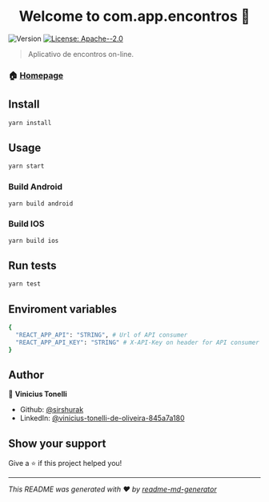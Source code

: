 <h1 align="center">Welcome to com.app.encontros 👋</h1>
<p>
  <img alt="Version" src="https://img.shields.io/badge/version-3.0.1-blue.svg?cacheSeconds=2592000" />
  <a href="#" target="_blank">
    <img alt="License: Apache--2.0" src="https://img.shields.io/badge/License-Apache--2.0-yellow.svg" />
  </a>
</p>

> Aplicativo de encontros on-line.

### 🏠 [Homepage](./)

## Install

```sh
yarn install
```

## Usage

```sh
yarn start
```

### Build Android

```sh
yarn build android
```

### Build IOS

```sh
yarn build ios
```

## Run tests

```sh
yarn test
```

## Enviroment variables

```bash
{
  "REACT_APP_API": "STRING", # Url of API consumer
  "REACT_APP_API_KEY": "STRING" # X-API-Key on header for API consumer
}
```

## Author

👤 **Vinicius Tonelli**

* Github: [@sirshurak](https://github.com/sirshurak)
* LinkedIn: [@vinicius-tonelli-de-oliveira-845a7a180](https://linkedin.com/in/vinicius-tonelli-de-oliveira-845a7a180)

## Show your support

Give a ⭐️ if this project helped you!

***
_This README was generated with ❤️ by [readme-md-generator](https://github.com/kefranabg/readme-md-generator)_